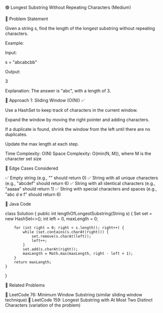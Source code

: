 🟢 Longest Substring Without Repeating Characters (Medium)

🔹 Problem Statement

Given a string s, find the length of the longest substring without repeating characters.

Example:

Input:

s = "abcabcbb"

Output:

3

Explanation:
The answer is "abc", with a length of 3.

🔹 Approach 1: Sliding Window (O(N)) ✅

Use a HashSet to keep track of characters in the current window.

Expand the window by moving the right pointer and adding characters.

If a duplicate is found, shrink the window from the left until there are no duplicates.

Update the max length at each step.

Time Complexity: O(N)
Space Complexity: O(min(N, M)), where M is the character set size

🔹 Edge Cases Considered

✅ Empty string (e.g., "" should return 0)
✅ String with all unique characters (e.g., "abcdef" should return 6)
✅ String with all identical characters (e.g., "aaaaa" should return 1)
✅ String with special characters and spaces (e.g., "abc d e f" should return 6)

🔹 Java Code

class Solution {
    public int lengthOfLongestSubstring(String s) {
        Set<Character> set = new HashSet<>();
        int left = 0, maxLength = 0;

        for (int right = 0; right < s.length(); right++) {
            while (set.contains(s.charAt(right))) {
                set.remove(s.charAt(left));
                left++;
            }
            set.add(s.charAt(right));
            maxLength = Math.max(maxLength, right - left + 1);
        }
        return maxLength;
    }
}

🔹 Related Problems

🔹 LeetCode 76: Minimum Window Substring (similar sliding window technique)
🔹 LeetCode 159: Longest Substring with At Most Two Distinct Characters (variation of the problem)

